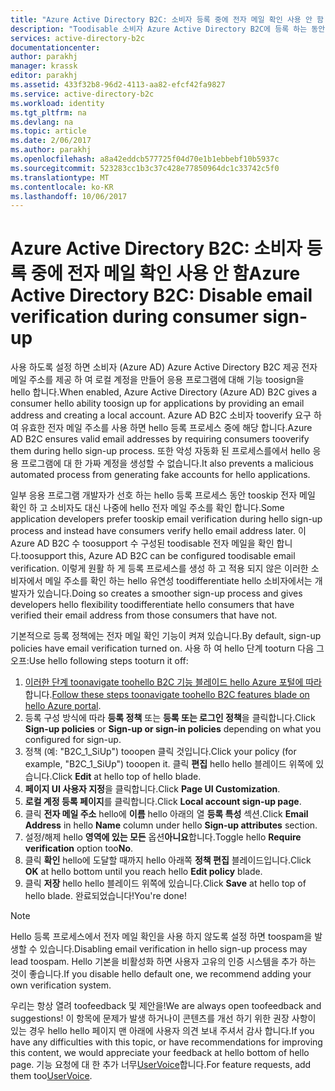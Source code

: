 ```yaml
---
title: "Azure Active Directory B2C: 소비자 등록 중에 전자 메일 확인 사용 안 함 | Microsoft Docs"
description: "Toodisable 소비자 Azure Active Directory B2C에 등록 하는 동안 확인 메일 하는 방법을 보여 주는 항목"
services: active-directory-b2c
documentationcenter: 
author: parakhj
manager: krassk
editor: parakhj
ms.assetid: 433f32b8-96d2-4113-aa82-efcf42fa9827
ms.service: active-directory-b2c
ms.workload: identity
ms.tgt_pltfrm: na
ms.devlang: na
ms.topic: article
ms.date: 2/06/2017
ms.author: parakhj
ms.openlocfilehash: a8a42eddcb577725f04d70e1b1ebbebf10b5937c
ms.sourcegitcommit: 523283cc1b3c37c428e77850964dc1c33742c5f0
ms.translationtype: MT
ms.contentlocale: ko-KR
ms.lasthandoff: 10/06/2017
---
```

# <a name="azure-active-directory-b2c-disable-email-verification-during-consumer-sign-up"></a><span data-ttu-id="49d0c-103">Azure Active Directory B2C: 소비자 등록 중에 전자 메일 확인 사용 안 함</span><span class="sxs-lookup"><span data-stu-id="49d0c-103">Azure Active Directory B2C: Disable email verification during consumer sign-up</span></span>
<span data-ttu-id="49d0c-104">사용 하도록 설정 하면 소비자 (Azure AD) Azure Active Directory B2C 제공 전자 메일 주소를 제공 하 여 로컬 계정을 만들어 응용 프로그램에 대해 기능 toosign을 hello 합니다.</span><span class="sxs-lookup"><span data-stu-id="49d0c-104">When enabled, Azure Active Directory (Azure AD) B2C gives a consumer hello ability toosign up for applications by providing an email address and creating a local account.</span></span> <span data-ttu-id="49d0c-105">Azure AD B2C 소비자 tooverify 요구 하 여 유효한 전자 메일 주소를 사용 하면 hello 등록 프로세스 중에 해당 합니다.</span><span class="sxs-lookup"><span data-stu-id="49d0c-105">Azure AD B2C ensures valid email addresses by requiring consumers tooverify them during hello sign-up process.</span></span> <span data-ttu-id="49d0c-106">또한 악성 자동화 된 프로세스를에서 hello 응용 프로그램에 대 한 가짜 계정을 생성할 수 없습니다.</span><span class="sxs-lookup"><span data-stu-id="49d0c-106">It also prevents a malicious automated process from generating fake accounts for hello applications.</span></span>

<span data-ttu-id="49d0c-107">일부 응용 프로그램 개발자가 선호 하는 hello 등록 프로세스 동안 tooskip 전자 메일 확인 하 고 소비자도 대신 나중에 hello 전자 메일 주소를 확인 합니다.</span><span class="sxs-lookup"><span data-stu-id="49d0c-107">Some application developers prefer tooskip email verification during hello sign-up process and instead have consumers verify hello email address later.</span></span> <span data-ttu-id="49d0c-108">이 Azure AD B2C 수 toosupport 수 구성된 toodisable 전자 메일을 확인 합니다.</span><span class="sxs-lookup"><span data-stu-id="49d0c-108">toosupport this, Azure AD B2C can be configured toodisable email verification.</span></span> <span data-ttu-id="49d0c-109">이렇게 원활 하 게 등록 프로세스를 생성 하 고 적용 되지 않은 이러한 소비자에서 메일 주소를 확인 하는 hello 유연성 toodifferentiate hello 소비자에서는 개발자가 있습니다.</span><span class="sxs-lookup"><span data-stu-id="49d0c-109">Doing so creates a smoother sign-up process and gives developers hello flexibility toodifferentiate hello consumers that have verified their email address from those consumers that have not.</span></span>

<span data-ttu-id="49d0c-110">기본적으로 등록 정책에는 전자 메일 확인 기능이 켜져 있습니다.</span><span class="sxs-lookup"><span data-stu-id="49d0c-110">By default, sign-up policies have email verification turned on.</span></span> <span data-ttu-id="49d0c-111">사용 하 여 hello 단계 tooturn 다음 그 오프:</span><span class="sxs-lookup"><span data-stu-id="49d0c-111">Use hello following steps tooturn it off:</span></span>

1. <span data-ttu-id="49d0c-112">[이러한 단계 toonavigate toohello B2C 기능 블레이드 hello Azure 포털에 따라](active-directory-b2c-app-registration.md#navigate-to-b2c-settings)합니다.</span><span class="sxs-lookup"><span data-stu-id="49d0c-112">[Follow these steps toonavigate toohello B2C features blade on hello Azure portal](active-directory-b2c-app-registration.md#navigate-to-b2c-settings).</span></span>
2. <span data-ttu-id="49d0c-113">등록 구성 방식에 따라 **등록 정책** 또는 **등록 또는 로그인 정책**을 클릭합니다.</span><span class="sxs-lookup"><span data-stu-id="49d0c-113">Click **Sign-up policies** or **Sign-up or sign-in policies** depending on what you configured for sign-up.</span></span>
3. <span data-ttu-id="49d0c-114">정책 (예: "B2C_1_SiUp") tooopen 클릭 것입니다.</span><span class="sxs-lookup"><span data-stu-id="49d0c-114">Click your policy (for example, "B2C_1_SiUp") tooopen it.</span></span> <span data-ttu-id="49d0c-115">클릭 **편집** hello hello 블레이드 위쪽에 있습니다.</span><span class="sxs-lookup"><span data-stu-id="49d0c-115">Click **Edit** at hello top of hello blade.</span></span>
4. <span data-ttu-id="49d0c-116">**페이지 UI 사용자 지정**을 클릭합니다.</span><span class="sxs-lookup"><span data-stu-id="49d0c-116">Click **Page UI Customization**.</span></span>
5. <span data-ttu-id="49d0c-117">**로컬 계정 등록 페이지**를 클릭합니다.</span><span class="sxs-lookup"><span data-stu-id="49d0c-117">Click **Local account sign-up page**.</span></span>
6. <span data-ttu-id="49d0c-118">클릭 **전자 메일 주소** hello에 **이름** hello 아래의 열 **등록 특성** 섹션.</span><span class="sxs-lookup"><span data-stu-id="49d0c-118">Click **Email Address** in hello **Name** column under hello **Sign-up attributes** section.</span></span>
7. <span data-ttu-id="49d0c-119">설정/해제 hello **영역에 있는 모든** 옵션**아니요**합니다.</span><span class="sxs-lookup"><span data-stu-id="49d0c-119">Toggle hello **Require verification** option too**No**.</span></span>
8. <span data-ttu-id="49d0c-120">클릭 **확인** hello에 도달할 때까지 hello 아래쪽 **정책 편집** 블레이드입니다.</span><span class="sxs-lookup"><span data-stu-id="49d0c-120">Click **OK** at hello bottom until you reach hello **Edit policy** blade.</span></span>
9. <span data-ttu-id="49d0c-121">클릭 **저장** hello hello 블레이드 위쪽에 있습니다.</span><span class="sxs-lookup"><span data-stu-id="49d0c-121">Click **Save** at hello top of hello blade.</span></span> <span data-ttu-id="49d0c-122">완료되었습니다!</span><span class="sxs-lookup"><span data-stu-id="49d0c-122">You're done!</span></span>

> [!NOTE]
> <span data-ttu-id="49d0c-123">Hello 등록 프로세스에서 전자 메일 확인을 사용 하지 않도록 설정 하면 toospam을 발생할 수 있습니다.</span><span class="sxs-lookup"><span data-stu-id="49d0c-123">Disabling email verification in hello sign-up process may lead toospam.</span></span> <span data-ttu-id="49d0c-124">Hello 기본을 비활성화 하면 사용자 고유의 인증 시스템을 추가 하는 것이 좋습니다.</span><span class="sxs-lookup"><span data-stu-id="49d0c-124">If you disable hello default one, we recommend adding your own verification system.</span></span>
> 
> 

<span data-ttu-id="49d0c-125">우리는 항상 열려 toofeedback 및 제안을!</span><span class="sxs-lookup"><span data-stu-id="49d0c-125">We are always open toofeedback and suggestions!</span></span> <span data-ttu-id="49d0c-126">이 항목에 문제가 발생 하거나이 콘텐츠를 개선 하기 위한 권장 사항이 있는 경우 hello hello 페이지 맨 아래에 사용자 의견 보내 주셔서 감사 합니다.</span><span class="sxs-lookup"><span data-stu-id="49d0c-126">If you have any difficulties with this topic, or have recommendations for improving this content, we would appreciate your feedback at hello bottom of hello page.</span></span> <span data-ttu-id="49d0c-127">기능 요청에 대 한 추가 너무[UserVoice](https://feedback.azure.com/forums/169401-azure-active-directory/category/160596-b2c)합니다.</span><span class="sxs-lookup"><span data-stu-id="49d0c-127">For feature requests, add them too[UserVoice](https://feedback.azure.com/forums/169401-azure-active-directory/category/160596-b2c).</span></span>
